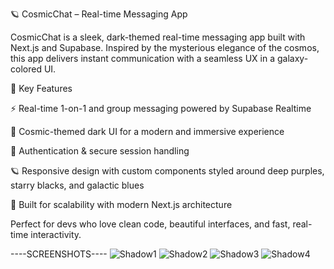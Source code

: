 🪐 CosmicChat – Real-time Messaging App

CosmicChat is a sleek, dark-themed real-time messaging app built with Next.js and Supabase. Inspired by the mysterious elegance of the cosmos, this app delivers instant communication with a seamless UX in a galaxy-colored UI.

🚀 Key Features

⚡️ Real-time 1-on-1 and group messaging powered by Supabase Realtime

🌌 Cosmic-themed dark UI for a modern and immersive experience

🔐 Authentication & secure session handling

🪐 Responsive design with custom components styled around deep purples, starry blacks, and galactic blues

🧠 Built for scalability with modern Next.js architecture

Perfect for devs who love clean code, beautiful interfaces, and fast, real-time interactivity.

----SCREENSHOTS----
![Shadow1](https://github.com/user-attachments/assets/67105d1b-5dc2-4059-8543-3983f88e4f56)
![Shadow2](https://github.com/user-attachments/assets/0bb81853-b6b3-4e9e-8afc-9042111fddc9)
![Shadow3](https://github.com/user-attachments/assets/f900da44-760b-447c-bb9e-c33b5c02a5fa)
![Shadow4](https://github.com/user-attachments/assets/34d66003-242f-4a87-86c5-d3c65df772e7)



